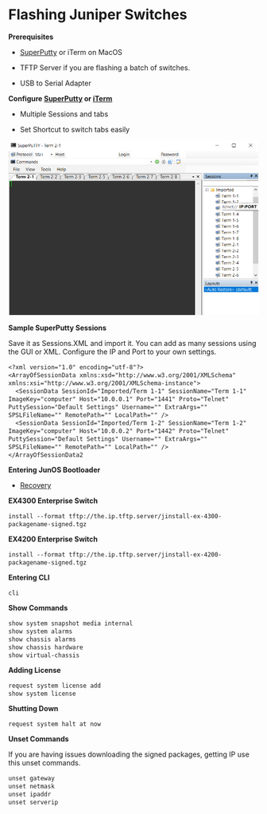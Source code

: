 # Flashing Juniper Switches

**Prerequisites**
- [SuperPutty](https://www.puttygen.com/superputty) or iTerm on MacOS

- TFTP Server if you are flashing a batch of switches.

- USB to Serial Adapter 

**Configure [SuperPutty](https://www.addictivetips.com/windows-tips/superputty-windows-gui-application-that-can-open-putty-ssh-client-in-tabs/) or [iTerm](http://korishev.com/blog/2014/02/28/iterm2-broadcast-input/)**

- Multiple Sessions and tabs

- Set Shortcut to switch tabs easily

<img src="https://raw.githubusercontent.com/zer0lightning/all-confs/master/superputty.png" alt="SuperPutty"
	title="SuperPutty Multiple Tabs" width="550" height="350" />

**Sample SuperPutty Sessions**

Save it as Sessions.XML and import it. You can add as many sessions using the GUI or XML.
Configure the IP and Port to your own settings.
```
<?xml version="1.0" encoding="utf-8"?>
<ArrayOfSessionData xmlns:xsd="http://www.w3.org/2001/XMLSchema" xmlns:xsi="http://www.w3.org/2001/XMLSchema-instance">
  <SessionData SessionId="Imported/Term 1-1" SessionName="Term 1-1" ImageKey="computer" Host="10.0.0.1" Port="1441" Proto="Telnet" PuttySession="Default Settings" Username="" ExtraArgs="" SPSLFileName="" RemotePath="" LocalPath="" />
  <SessionData SessionId="Imported/Term 1-2" SessionName="Term 1-2" ImageKey="computer" Host="10.0.0.2" Port="1442" Proto="Telnet" PuttySession="Default Settings" Username="" ExtraArgs="" SPSLFileName="" RemotePath="" LocalPath="" />
</ArrayOfSessionData2
```

**Entering JunOS Bootloader**

- [Recovery](https://www.juniper.net/documentation/en_US/junos/topics/task/configuration/authentication-root-password-recovering-qfx-series.html)

**EX4300 Enterprise Switch** 
```
install --format tftp://the.ip.tftp.server/jinstall-ex-4300-packagename-signed.tgz
```

**EX4200 Enterprise Switch** 
```
install --format tftp://the.ip.tftp.server/jinstall-ex-4200-packagename-signed.tgz
```

**Entering CLI**

```
cli
```

**Show Commands**

```
show system snapshot media internal
show system alarms
show chassis alarms
show chassis hardware 
show virtual-chassis
```

**Adding License**

```
request system license add 
show system license
```

**Shutting Down**

```
request system halt at now
```

**Unset Commands**

If you are having issues downloading the signed packages, getting IP use this unset commands.

```
unset gateway
unset netmask
unset ipaddr
unset serverip
```
